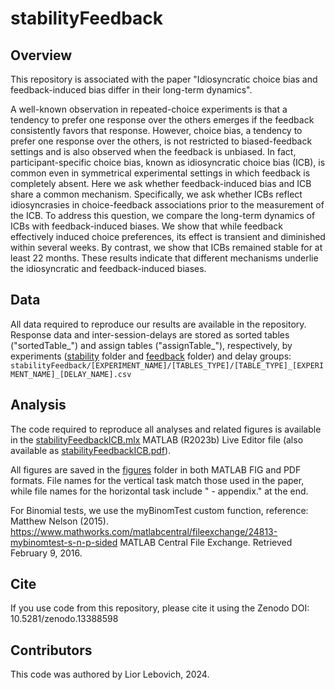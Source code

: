 # stabilityFeedback


Overview
-------------------
This repository is associated with the paper "Idiosyncratic choice bias and feedback-induced bias differ in their long-term dynamics".

A well-known observation in repeated-choice experiments is that a tendency to prefer one response over the others emerges if the feedback consistently favors that response. However, choice bias, a tendency to prefer one response over the others, is not restricted to biased-feedback settings and is also observed when the feedback is unbiased. In fact, participant-specific choice bias, known as idiosyncratic choice bias (ICB), is common even in symmetrical experimental settings in which feedback is completely absent. Here we ask whether feedback-induced bias and ICB share a common mechanism. Specifically, we ask whether ICBs reflect idiosyncrasies in choice-feedback associations prior to the measurement of the ICB. To address this question, we compare the long-term dynamics of ICBs with feedback-induced biases. We show that while feedback effectively induced choice preferences, its effect is transient and diminished within several weeks. By contrast, we show that ICBs remained stable for at least 22 months. These results indicate that different mechanisms underlie the idiosyncratic and feedback-induced biases.

Data
-------------------
All data required to reproduce our results are available in the repository. 
Response data and inter-session-delays are stored as sorted tables ("sortedTable_") and assign tables ("assignTable_"), respectively, by experiments ([stability](https://github.com/Lior-Lebovich/stabilityFeedback/tree/e3c5340f25b259a9574fc7229f6b009472bf87f4/stability) folder and [feedback](https://github.com/Lior-Lebovich/stabilityFeedback/tree/d089520449686660b1f650722fa46e4e38a70fc6/feedback) folder) and delay groups: 
`stabilityFeedback/[EXPERIMENT_NAME]/[TABLES_TYPE]/[TABLE_TYPE]_[EXPERIMENT_NAME]_[DELAY_NAME].csv`

Analysis
-------------------
The code required to reproduce all analyses and related figures is available in the [stabilityFeedbackICB.mlx](https://github.com/Lior-Lebovich/stabilityFeedback/blob/191ccc836218d0be6b764ad092724d92ecec349a/stabilityFeedbackICB.mlx) MATLAB (R2023b) Live Editor file (also available as [stabilityFeedbackICB.pdf](https://github.com/Lior-Lebovich/stabilityFeedback/blob/7c2f833c9a0506af6a8413e38cfc6408276fd81c/stabilityFeedbackICB.pdf)).


All figures are saved in the [figures](https://github.com/Lior-Lebovich/stabilityFeedback/tree/9d92a6c93295eae0288e215d5743fd6a0dc498ab/figures) folder in both MATLAB FIG and PDF formats. File names for the vertical task match those used in the paper, while file names for the horizontal task include " - appendix." at the end.

For Binomial tests, we use the myBinomTest custom function, reference: Matthew Nelson (2015). https://www.mathworks.com/matlabcentral/fileexchange/24813-mybinomtest-s-n-p-sided MATLAB Central File Exchange. Retrieved February 9, 2016.

Cite
-------------------
If you use code from this repository, please cite it using the Zenodo DOI: 10.5281/zenodo.13388598

Contributors
-------------------
This code was authored by Lior Lebovich, 2024.
